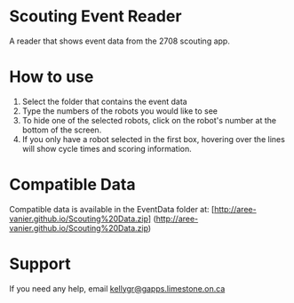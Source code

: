 # Scouting Event Reader
A reader that shows event data from the 2708 scouting app.

# How to use
1. Select the folder that contains the event data
2. Type the numbers of the robots you would like to see
3. To hide one of the selected robots, click on the robot's number at the bottom of the screen.
4. If you only have a robot selected in the first box, hovering over the lines will show cycle times and scoring information.

# Compatible Data
Compatible data is available in the EventData folder at: [http://aree-vanier.github.io/Scouting%20Data.zip] (http://aree-vanier.github.io/Scouting%20Data.zip)

# Support
If you need any help, email [kellygr@gapps.limestone.on.ca](kellygr@gapps.limestone.on.ca) 
